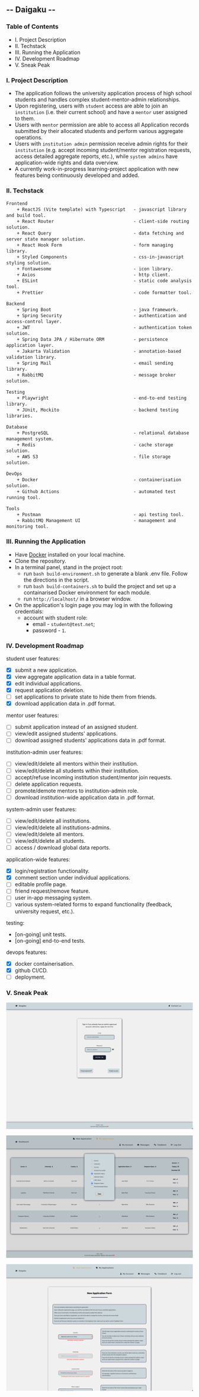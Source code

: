 ## -- Daigaku --

### Table of Contents

- I. Project Description
- II. Techstack
- III. Running the Application
- IV. Development Roadmap
- V. Sneak Peak

### I. Project Description

- The application follows the university application process of high school students and handles complex student-mentor-admin relationships.
- Upon registering, users with `student` access are able to join an `institution` (i.e. their current school) and have a `mentor` user assigned to them.
- Users with `mentor` permission are able to access all Application records submitted by their allocated students and perform various aggregate operations.
- Users with `institution admin` permission receive admin rights for their `institution` (e.g. accept incoming student/mentor registration requests, access detailed aggregate reports, etc.), while `system admins` have application-wide rights and data overview.
- A currently work-in-progress learning-project application with new features being continuously developed and added.

### II. Techstack

```
Frontend
    + ReactJS (Vite template) with Typescript   - javascript library and build tool.
    + React Router                              - client-side routing solution.
    + React Query                               - data fetching and server state manager solution.
    + React Hook Form                           - form managing library.
    + Styled Components                         - css-in-javascript styling solution.
    + Fontawesome                               - icon library.
    + Axios                                     - http client.
    + ESLint                                    - static code analysis tool.
    + Prettier                                  - code formatter tool.
```

```
Backend
    + Spring Boot                               - java framework.
    + Spring Security                           - authentication and access-control layer.
    + JWT                                       - authentication token solution.
    + Spring Data JPA / Hibernate ORM           - persistence application layer.
    + Jakarta Validation                        - annotation-based validation library.
    + Spring Mail                               - email sending library.
    + RabbitMQ                                  - message broker solution.
```

```
Testing
    + Playwright                                - end-to-end testing library.
    + JUnit, Mockito                            - backend testing libraries.
```

```
Database
    + PostgreSQL                                - relational database management system.
    + Redis                                     - cache storage solution.
    + AWS S3                                    - file storage solution.
```

```
DevOps
    + Docker                                    - containerisation solution.
    + Github Actions                            - automated test running tool.
```

```
Tools
    + Postman                                   - api testing tool.
    + RabbitMQ Management UI                    - management and monitoring tool.
```

### III. Running the Application

- Have [Docker](https://docs.docker.com/get-docker/) installed on your local machine.
- Clone the repository.
- In a terminal panel, stand in the project root:
  - run `bash build-environment.sh` to generate a blank .env file. Follow the directions in the script.
  - run `bash build-containers.sh` to build the project and set up a containarised Docker environment for each module.
  - run `http://localhost/` in a browser window.
- On the application's login page you may log in with the following credentials:
  - account with student role:
    - email - `student@test.net`;
    - password - `1`.

### IV. Development Roadmap

student user features:

- [x] submit a new application.
- [x] view aggregate application data in a table format.
- [x] edit individual applications.
- [x] request application deletion.
- [ ] set applications to private state to hide them from friends.
- [x] download application data in .pdf format.

mentor user features:

- [ ] submit application instead of an assigned student.
- [ ] view/edit assigned students' applications.
- [ ] download assigned students' applications data in .pdf format.

institution-admin user features:

- [ ] view/edit/delete all mentors within their institution.
- [ ] view/edit/delete all students within their institution.
- [ ] accept/refuse incoming institution student/mentor join requests.
- [ ] delete application requests.
- [ ] promote/demote mentors to institution-admin role.
- [ ] download institution-wide application data in .pdf format.

system-admin user features:

- [ ] view/edit/delete all institutions.
- [ ] view/edit/delete all institutions-admins.
- [ ] view/edit/delete all mentors.
- [ ] view/edit/delete all students.
- [ ] access / download global data reports.

application-wide features:

- [x] login/registration functionality.
- [x] comment section under individual applications.
- [ ] editable profile page.
- [ ] friend request/remove feature.
- [ ] user in-app messaging system.
- [ ] various system-related forms to expand functionality (feedback, university request, etc.).

testing:

- [on-going] unit tests.
- [on-going] end-to-end tests.

devops features:

- [x] docker containerisation.
- [x] github CI/CD.
- [ ] deployment.

### V. Sneak Peak

![login_page](./repo-assets/login_page.png)

![applications_table](./repo-assets/applications_table.png)

![application_form](./repo-assets/application_form.png)
